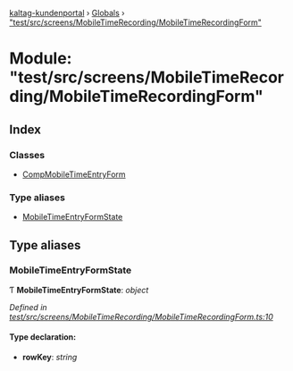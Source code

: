 [kaltag-kundenportal](../README.md) › [Globals](../globals.md) › ["test/src/screens/MobileTimeRecording/MobileTimeRecordingForm"](_test_src_screens_mobiletimerecording_mobiletimerecordingform_.md)

# Module: "test/src/screens/MobileTimeRecording/MobileTimeRecordingForm"

## Index

### Classes

* [CompMobileTimeEntryForm](../classes/_test_src_screens_mobiletimerecording_mobiletimerecordingform_.compmobiletimeentryform.md)

### Type aliases

* [MobileTimeEntryFormState](_test_src_screens_mobiletimerecording_mobiletimerecordingform_.md#mobiletimeentryformstate)

## Type aliases

###  MobileTimeEntryFormState

Ƭ **MobileTimeEntryFormState**: *object*

*Defined in [test/src/screens/MobileTimeRecording/MobileTimeRecordingForm.ts:10](https://github.com/fopsdev/ovl/blob/f9b6194/test/src/screens/MobileTimeRecording/MobileTimeRecordingForm.ts#L10)*

#### Type declaration:

* **rowKey**: *string*
